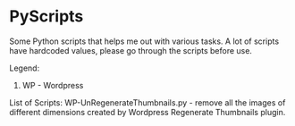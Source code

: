 # PyScripts
Some Python scripts that helps me out with various tasks. A lot of scripts have hardcoded values, please go through the scripts before use.

Legend:
1. WP - Wordpress

List of Scripts:
WP-UnRegenerateThumbnails.py - remove all the images of different dimensions created by Wordpress Regenerate Thumbnails plugin.

